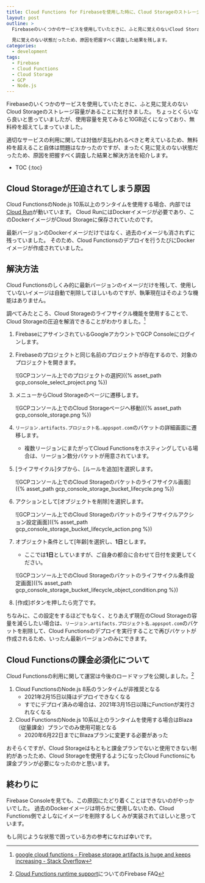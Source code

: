 ```yaml
---
title: Cloud Functions for Firebaseを使用した時に、Cloud Storageのストレージ容量が圧迫される問題について調べた
layout: post
outline: >
  Firebaseのいくつかのサービスを使用していたときに、ふと見に覚えのないCloud Storageのストレージ容量があることに気付きました。

  見に覚えのない状態だったため、原因を把握すべく調査した結果を残します。
categories:
  - development
tags:
  - Firebase
  - Cloud Functions
  - Cloud Storage
  - GCP
  - Node.js
---
```


Firebaseのいくつかのサービスを使用していたときに、ふと見に覚えのないCloud Storageのストレージ容量があることに気付きました。
ちょっとくらいなら良いと思っていましたが、使用容量を見てみると10GB近くになっており、無料枠を超えてしまっていました。

適切なサービスの利用に関しては対価が支払われるべきと考えているため、無料枠を超えること自体は問題はなかったのですが、まったく見に覚えのない状態だったため、原因を把握すべく調査した結果と解決方法を紹介します。

* TOC
{:toc}

## Cloud Storageが圧迫されてしまう原因

Cloud FunctionsのNode.js 10系以上のランタイムを使用する場合、内部では[Cloud Run](https://cloud.google.com/run)が動いています。
Cloud RunにはDockerイメージが必要であり、このDockerイメージがCloud Storageに保存されていたのです。

最新バージョンのDockerイメージだけではなく、過去のイメージも消されずに残っていました。
そのため、Cloud Functionsのデプロイを行うたびにDockerイメージが作成されていました。

## 解決方法

Cloud Functionsのしくみ的に最新バージョンのイメージだけを残して、使用していないイメージは自動で削除してほしいものですが、執筆現在はそのような機能はありません。

調べてみたところ、Cloud Storageのライフサイクル機能を使用することで、Cloud Storageの圧迫を解消できることがわかりました。[^functions-artifacts-increasing-stackoverflow]

[^functions-artifacts-increasing-stackoverflow]: [google cloud functions - Firebase storage artifacts is huge and keeps increasing - Stack Overflow](https://stackoverflow.com/questions/63843721/firebase-storage-artifacts-is-huge-and-keeps-increasing)

1. FirebaseにアサインされているGoogleアカウントでGCP Consoleにログインします。
1. Firebaseのプロジェクトと同じ名前のプロジェクトが存在するので、対象のプロジェクトを開きます。

    ![GCPコンソール上でのプロジェクトの選択]({% asset_path gcp_console_select_project.png %})

1. メニューからCloud Storageのページに遷移します。

    ![GCPコンソール上でのCloud Storageページへ移動]({% asset_path gcp_console_storage.png %})

1. `リージョン.artifacts.プロジェクト名.appspot.com`のバケットの詳細画面に遷移します。

    * 複数リージョンにまたがってCloud Functionsをホスティングしている場合は、リージョン数分バケットが用意されています。

1. [ライフサイクル]タブから、[ルールを追加]を選択します。

    ![GCPコンソール上でのCloud Storageのバケットのライフサイクル画面]({% asset_path gcp_console_storage_bucket_lifecycle.png %})

1. アクションとして[オブジェクトを削除]を選択します。

    ![GCPコンソール上でのCloud Storageのバケットのライフサイクルアクション設定画面]({% asset_path gcp_console_storage_bucket_lifecycle_action.png %})

1. オブジェクト条件として[年齢]を選択し、**1日**とします。

    * ここでは**1日**としていますが、ご自身の都合に合わせて日付を変更してください。

    ![GCPコンソール上でのCloud Storageのバケットのライフサイクル条件設定画面]({% asset_path gcp_console_storage_bucket_lifecycle_object_condition.png %})

1. [作成]ボタンを押したら完了です。

ちなみに、この設定をするほどでもなく、とりあえず現在のCloud Storageの容量を減らしたい場合は、`リージョン.artifacts.プロジェクト名.appspot.com`のバケットを削除して、Cloud Functionsのデプロイを実行することで再びバケットが作成されるため、いったん最新バージョンのみにできます。

## Cloud Functionsの課金必須化について

Cloud Functionsの利用に関して運営は今後のロードマップを公開しました。[^cloud-functions-runtime-support]

[^cloud-functions-runtime-support]: [Cloud Functions runtime support](https://firebase.google.com/support/faq#functions-runtime)についてのFirebase FAQ

1. Cloud FunctionsのNode.js 8系のランタイムが非推奨となる
    * 2021年2月15日以降はデプロイできなくなる
    * すでにデプロイ済みの場合は、2021年3月15日以降にFunctionが実行されなくなる
1. Cloud FunctionsのNode.js 10系以上のランタイムを使用する場合はBlaza（従量課金）プランでのみ使用可能となる
    * 2020年6月22日までにBlazaプランに変更する必要があった

おそらくですが、Cloud Storageはもともと課金プランでないと使用できない制約があったため、Cloud Storageを使用するようになったCloud Functionsにも課金プランが必要になったのかと思います。

## 終わりに

Firebase Consoleを見ても、この原因にたどり着くことはできないのがやっかいでした。
過去のDockerイメージは明らかに使用しないため、Cloud Functions側でよしなにイメージを削除するしくみが実装されてほしいと思っています。

もし同じような状態で困っている方の参考になれば幸いです。
